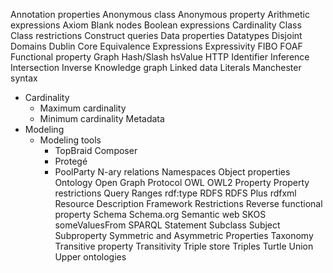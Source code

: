 Annotation properties
Anonymous class
Anonymous property
Arithmetic expressions
Axiom
Blank nodes
Boolean expressions
Cardinality
Class
Class restrictions
Construct queries
Data properties
Datatypes
Disjoint
Domains
Dublin Core
Equivalence
Expressions
Expressivity
FIBO
FOAF
Functional property
Graph
Hash/Slash
hsValue
HTTP
Identifier
Inference
Intersection
Inverse
Knowledge graph
Linked data
Literals
Manchester syntax
* Cardinality
	* Maximum cardinality
	* Minimum cardinality
Metadata
* Modeling
	* Modeling tools
		* TopBraid Composer
		* Protegé
		* PoolParty
N-ary relations
Namespaces
Object properties
Ontology
Open Graph Protocol
OWL
OWL2
Property
Property restrictions
Query
Ranges
rdf:type
RDFS
RDFS Plus
rdfxml
Resource Description Framework
Restrictions
Reverse functional property
Schema
Schema.org
Semantic web
SKOS
someValuesFrom
SPARQL
Statement
Subclass
Subject
Subproperty
Symmetric and Asymmetric Properties
Taxonomy
Transitive property
Transitivity
Triple store
Triples
Turtle
Union
Upper ontologies
